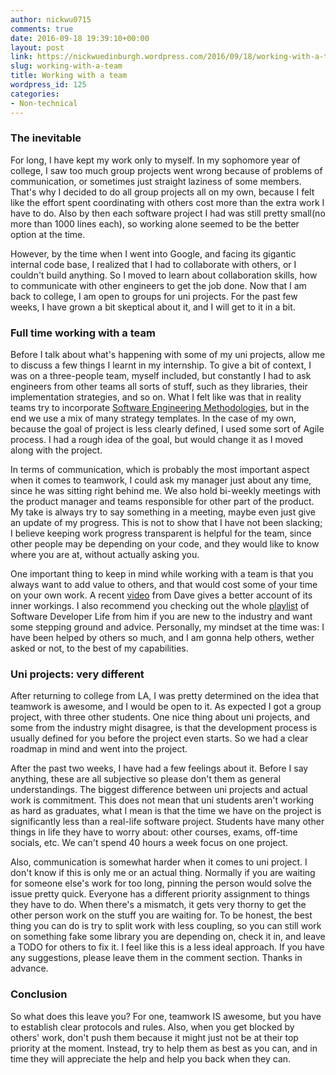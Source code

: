 ```yaml
---
author: nickwu0715
comments: true
date: 2016-09-18 19:39:10+00:00
layout: post
link: https://nickwuedinburgh.wordpress.com/2016/09/18/working-with-a-team/
slug: working-with-a-team
title: Working with a team
wordpress_id: 125
categories:
- Non-technical
---
```


### The inevitable



For long, I have kept my work only to myself. In my sophomore year of college, I saw too much group projects went wrong because of problems of communication, or sometimes just straight laziness of some members. That's why I decided to do all group projects all on my own, because I felt like the effort spent coordinating with others cost more than the extra work I have to do. Also by then each software project I had was still pretty small(no more than 1000 lines each), so working alone seemed to be the better option at the time.

However, by the time when I went into Google, and facing its gigantic internal code base, I realized that I had to collaborate with others, or I couldn't build anything. So I moved to learn about collaboration skills, how to communicate with other engineers to get the job done. Now that I am back to college, I am open to groups for uni projects. For the past few weeks, I have grown a bit skeptical about it, and I will get to it in a bit.



### Full time working with a team



Before I talk about what's happening with some of my uni projects, allow me to discuss a few things I learnt in my internship. To give a bit of context, I was on a three-people team, myself included, but constantly I had to ask engineers from other teams all sorts of stuff, such as they libraries, their implementation strategies, and so on. What I felt like was that in reality teams try to incorporate [Software Engineering Methodologies](https://en.wikipedia.org/wiki/Software_development_process), but in the end we use a mix of many strategy templates. In the case of my own, because the goal of project is less clearly defined, I used some sort of Agile process. I had a rough idea of the goal, but would change it as I moved along with the project.

In terms of communication, which is probably the most important aspect when it comes to teamwork, I could ask my manager just about any time, since he was sitting right behind me. We also hold bi-weekly meetings with the product manager and teams responsible for other part of the product. My take is always try to say something in a meeting, maybe even just give an update of my progress. This is not to show that I have not been slacking; I believe keeping work progress transparent is helpful for the team, since other people may be depending on your code, and they would like to know where you are at, without actually asking you.

One important thing to keep in mind while working with a team is that you always want to add value to others, and that would cost some of your time on your own work. A recent [video](https://www.youtube.com/watch?v=sJ3z73_wxhI) from Dave gives a better account of its inner workings. I also recommend you checking out the whole [playlist](https://www.youtube.com/playlist?list=PLVpAurZqkV65n4UUxqAbLKXz8b3hkJDbg) of Software Developer Life from him if you are new to the industry and want some stepping ground and advice. Personally, my mindset at the time was: I have been helped by others so much, and I am gonna help others, wether asked or not, to the best of my capabilities.



### Uni projects: very different



After returning to college from LA, I was pretty determined on the idea that teamwork is awesome, and I would be open to it. As expected I got a group project, with three other students. One nice thing about uni projects, and some from the industry might disagree, is that the development process is usually defined for you before the project even starts. So we had a clear roadmap in mind and went into the project.

After the past two weeks, I have had a few feelings about it. Before I say anything, these are all subjective so please don't them as general understandings. The biggest difference between uni projects and actual work is commitment. This does not mean that uni students aren't working as hard as graduates, what I mean is that the time we have on the project is significantly less than a real-life software project. Students have many other things in life they have to worry about: other courses, exams, off-time socials, etc. We can't spend 40 hours a week focus on one project.

Also, communication is somewhat harder when it comes to uni project. I don't know if this is only me or an actual thing. Normally if you are waiting for someone else's work for too long, pinning the person would solve the issue pretty quick. Everyone has a different priority assignment to things they have to do. When there's a mismatch, it gets very thorny to get the other person work on the stuff you are waiting for. To be honest, the best thing you can do is try to split work with less coupling, so you can still work on something fake some library you are depending on, check it in, and leave a TODO for others to fix it. I feel like this is a less ideal approach. If you have any suggestions, please leave them in the comment section. Thanks in advance.



### Conclusion



So what does this leave you? For one, teamwork IS awesome, but you have to establish clear protocols and rules. Also, when you get blocked by others' work, don't push them because it might just not be at their top priority at the moment. Instead, try to help them as best as you can, and in time they will appreciate the help and help you back when they can.
